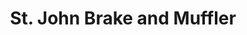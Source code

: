 ---
title: "St. John Brake and Muffler"
url: /kansas-city/st-john-brake-and-muffler/
shop: Autowerkstatt
---